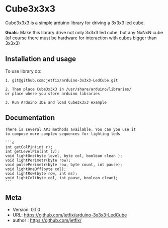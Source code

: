 # Cube3x3x3 

Cube3x3x3 is a simple arduino library for driving 
a 3x3x3 led cube.

**Goals**: Make this library drive not only 3x3x3
led cube, but any NxNxN cube (of course there must be 
hardware for interaction with cubes bigger than 3x3x3)

## Installation and usage

To use library do:

    1. git@github.com:jetfix/arduino-3x3x3-LedCube.git

    2. Than place Cube3x3x3 in /usr/share/arduino/libraries/
    or place where you store arduino libraries

    3. Run Arduino IDE and load Cube3x3x3 example

## Documentation

    There is several API methods available. You can you use it 
    to compose more complex sequences for lighting leds
    
    ```c
    int getColPin(int r);
    int getLevelPin(int lv);
    void lightOne(byte level, byte col, boolean clean );
    void lightPerimetr(byte row);
    void pulsePerimetr(byte row, byte count, int pause);
    void lightOneOff(byte col);
    void lightRow(byte row, int ms);
    void lightCol(byte col, int pause, boolean clean);
    ```
    
## Meta

- Version: 0.1.0
- URL: https://github.com/jetfix/arduino-3x3x3-LedCube
- author : https://github.com/jetfix/

